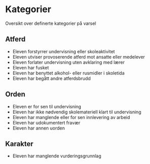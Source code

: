 # Kategorier

Oversikt over definerte kategorier på varsel
 
## Atferd
 
- Eleven forstyrrer undervisning eller skoleaktivitet
- Eleven utviser provoserende atferd mot ansatte eller medelever
- Eleven forlater undervisning uten avklaring med lærer
- Eleven har fusket
- Eleven har benyttet alkohol- eller rusmidler i skoletida
- Eleven har begått andre atferdsbrudd
 
## Orden

- Eleven er for sen til undervisning
- Eleven har ikke nødvendig skolemateriell klart til undervisning
- Eleven har manglende eller for sen innlevering av arbeid
- Eleven har udokumentert fravær
- Eleven har annen uorden
 
## Karakter

- Eleven har manglende vurderingsgrunnlag